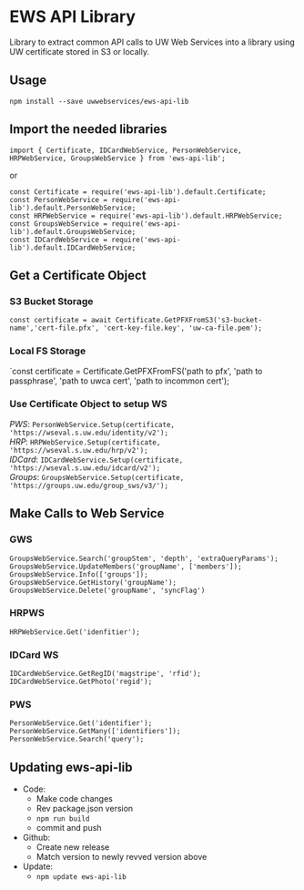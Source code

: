 # EWS API Library

Library to extract common API calls to UW Web Services into a library using UW certificate stored in S3 or locally.

## Usage

`npm install --save uwwebservices/ews-api-lib`

## Import the needed libraries

`import { Certificate, IDCardWebService, PersonWebService, HRPWebService, GroupsWebService } from 'ews-api-lib';`

or

`const Certificate = require('ews-api-lib').default.Certificate;`  
`const PersonWebService = require('ews-api-lib').default.PersonWebService;`  
`const HRPWebService = require('ews-api-lib').default.HRPWebService;`  
`const GroupsWebService = require('ews-api-lib').default.GroupsWebService;`  
`const IDCardWebService = require('ews-api-lib').default.IDCardWebService;`

## Get a Certificate Object

### S3 Bucket Storage
`const certificate = await Certificate.GetPFXFromS3('s3-bucket-name','cert-file.pfx', 'cert-key-file.key', 'uw-ca-file.pem');`

### Local FS Storage
 `const certificate = Certificate.GetPFXFromFS('path to pfx', 'path to passphrase', 'path to uwca cert', 'path to incommon cert');

### Use Certificate Object to setup WS

*PWS*: `PersonWebService.Setup(certificate, 'https://wseval.s.uw.edu/identity/v2');`  
*HRP*: `HRPWebService.Setup(certificate, 'https://wseval.s.uw.edu/hrp/v2');`  
*IDCard*: `IDCardWebService.Setup(certificate, 'https://wseval.s.uw.edu/idcard/v2');`  
*Groups*: `GroupsWebService.Setup(certificate, 'https://groups.uw.edu/group_sws/v3/');`

## Make Calls to Web Service

### GWS

`GroupsWebService.Search('groupStem', 'depth', 'extraQueryParams');`  
`GroupsWebService.UpdateMembers('groupName', ['members']);`  
`GroupsWebService.Info(['groups']);`  
`GroupsWebService.GetHistory('groupName');`  
`GroupsWebService.Delete('groupName', 'syncFlag')`

### HRPWS

`HRPWebService.Get('idenfitier');`

### IDCard WS

`IDCardWebService.GetRegID('magstripe', 'rfid');`  
`IDCardWebService.GetPhoto('regid');`

### PWS

`PersonWebService.Get('identifier');`  
`PersonWebService.GetMany(['identifiers']);`
`PersonWebService.Search('query');`

## Updating ews-api-lib

- Code:
  - Make code changes
  - Rev package.json version
  - `npm run build`
  - commit and push
- Github:
  - Create new release
  - Match version to newly revved version above
- Update:
  - `npm update ews-api-lib`
